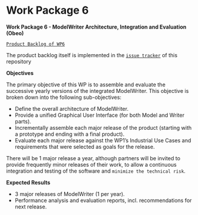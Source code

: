 Work Package 6
===
**Work Package 6 - ModelWriter Architecture, Integration and Evaluation (Obeo)**

[`Product Backlog of WP6`](https://waffle.io/ModelWriter/WP6)

The product backlog itself is implemented in the [`issue tracker`](https://github.com/modelwriter/wp6/issues) of this repository

**Objectives**

The primary objective of this WP is to assemble and evaluate the successive yearly versions of the integrated ModelWriter. This objective is broken down into the following sub-objectives:

* Define the overall architecture of ModelWriter.
* Provide a unified Graphical User Interface (for both Model and Writer parts).
* Incrementally assemble each major release of the product (starting with a prototype and ending with a final product).
* Evaluate each major release against the WP1’s Industrial Use Cases and requirements that were selected as goals for the release.

There will be 1 major release a year, although partners will be invited to provide frequently minor releases of their work, to allow a continuous integration and testing of the software and `minimize the technical risk`.

**Expected Results**

* 3 major releases of ModelWriter (1 per year).
* Performance analysis and evaluation reports, incl. recommendations for next release.
